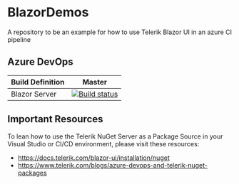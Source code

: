 # BlazorDemos
A repository to be an example for how to use Telerik Blazor UI in an azure CI pipeline
## Azure DevOps
| Build Definition  | Master |
|----------|----------|
| Blazor Server | [![Build status](https://dev.azure.com/lance/Blazor%20Example%20Ops/_apis/build/status/Build%20Blazor%20Server%20Project)](https://dev.azure.com/lance/Blazor%20Example%20Ops/_build/latest?definitionId=44) |

## Important Resources

To lean how to use the Telerik NuGet Server as a Package Source in your Visual Studio or CI/CD environment, please visit these resources:

* https://docs.telerik.com/blazor-ui/installation/nuget
* https://www.telerik.com/blogs/azure-devops-and-telerik-nuget-packages
